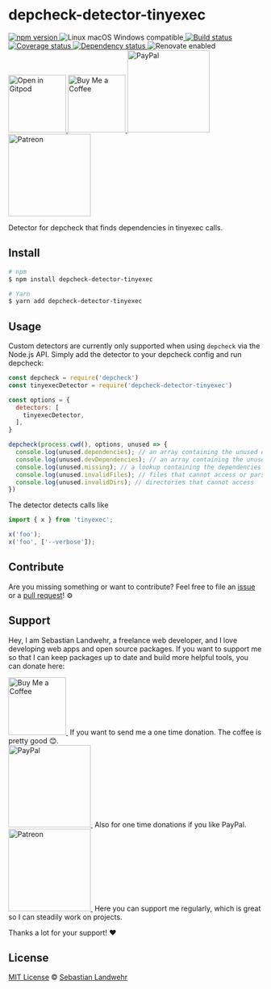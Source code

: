 <!-- TITLE/ -->
# depcheck-detector-tinyexec
<!-- /TITLE -->

<!-- BADGES/ -->
  <p>
    <a href="https://npmjs.org/package/depcheck-detector-tinyexec">
      <img
        src="https://img.shields.io/npm/v/depcheck-detector-tinyexec.svg"
        alt="npm version"
      >
    </a><img src="https://img.shields.io/badge/os-linux%20%7C%C2%A0macos%20%7C%C2%A0windows-blue" alt="Linux macOS Windows compatible"><a href="https://github.com/dword-design/depcheck-detector-tinyexec/actions">
      <img
        src="https://github.com/dword-design/depcheck-detector-tinyexec/workflows/build/badge.svg"
        alt="Build status"
      >
    </a><a href="https://codecov.io/gh/dword-design/depcheck-detector-tinyexec">
      <img
        src="https://codecov.io/gh/dword-design/depcheck-detector-tinyexec/branch/master/graph/badge.svg"
        alt="Coverage status"
      >
    </a><a href="https://david-dm.org/dword-design/depcheck-detector-tinyexec">
      <img src="https://img.shields.io/david/dword-design/depcheck-detector-tinyexec" alt="Dependency status">
    </a><img src="https://img.shields.io/badge/renovate-enabled-brightgreen" alt="Renovate enabled"><br/><a href="https://gitpod.io/#https://github.com/dword-design/depcheck-detector-tinyexec">
      <img
        src="https://gitpod.io/button/open-in-gitpod.svg"
        alt="Open in Gitpod"
        width="114"
      >
    </a><a href="https://www.buymeacoffee.com/dword">
      <img
        src="https://www.buymeacoffee.com/assets/img/guidelines/download-assets-sm-2.svg"
        alt="Buy Me a Coffee"
        width="114"
      >
    </a><a href="https://paypal.me/SebastianLandwehr">
      <img
        src="https://sebastianlandwehr.com/images/paypal.svg"
        alt="PayPal"
        width="163"
      >
    </a><a href="https://www.patreon.com/dworddesign">
      <img
        src="https://sebastianlandwehr.com/images/patreon.svg"
        alt="Patreon"
        width="163"
      >
    </a>
</p>
<!-- /BADGES -->

<!-- DESCRIPTION/ -->
Detector for depcheck that finds dependencies in tinyexec calls.
<!-- /DESCRIPTION -->

<!-- INSTALL/ -->
## Install

```bash
# npm
$ npm install depcheck-detector-tinyexec

# Yarn
$ yarn add depcheck-detector-tinyexec
```
<!-- /INSTALL -->

## Usage

Custom detectors are currently only supported when using `depcheck` via the Node.js API. Simply add the detector to your depcheck config and run depcheck:

```js
const depcheck = require('depcheck')
const tinyexecDetector = require('depcheck-detector-tinyexec')

const options = {
  detectors: [
    tinyexecDetector,
  ],
}

depcheck(process.cwd(), options, unused => {
  console.log(unused.dependencies); // an array containing the unused dependencies
  console.log(unused.devDependencies); // an array containing the unused devDependencies
  console.log(unused.missing); // a lookup containing the dependencies missing in `package.json` and where they are used
  console.log(unused.invalidFiles); // files that cannot access or parse
  console.log(unused.invalidDirs); // directories that cannot access
})
```

The detector detects calls like

```js
import { x } from 'tinyexec';

x('foo');
x('foo', ['--verbose']);
```

<!-- LICENSE/ -->
## Contribute

Are you missing something or want to contribute? Feel free to file an [issue](https://github.com/dword-design/depcheck-detector-tinyexec/issues) or a [pull request](https://github.com/dword-design/depcheck-detector-tinyexec/pulls)! ⚙️

## Support

Hey, I am Sebastian Landwehr, a freelance web developer, and I love developing web apps and open source packages. If you want to support me so that I can keep packages up to date and build more helpful tools, you can donate here:

<p>
  <a href="https://www.buymeacoffee.com/dword">
    <img
      src="https://www.buymeacoffee.com/assets/img/guidelines/download-assets-sm-2.svg"
      alt="Buy Me a Coffee"
      width="114"
    >
  </a>&nbsp;If you want to send me a one time donation. The coffee is pretty good 😊.<br/>
  <a href="https://paypal.me/SebastianLandwehr">
    <img
      src="https://sebastianlandwehr.com/images/paypal.svg"
      alt="PayPal"
      width="163"
    >
  </a>&nbsp;Also for one time donations if you like PayPal.<br/>
  <a href="https://www.patreon.com/dworddesign">
    <img
      src="https://sebastianlandwehr.com/images/patreon.svg"
      alt="Patreon"
      width="163"
    >
  </a>&nbsp;Here you can support me regularly, which is great so I can steadily work on projects.
</p>

Thanks a lot for your support! ❤️

## License

[MIT License](https://opensource.org/license/mit/) © [Sebastian Landwehr](https://sebastianlandwehr.com)
<!-- /LICENSE -->
